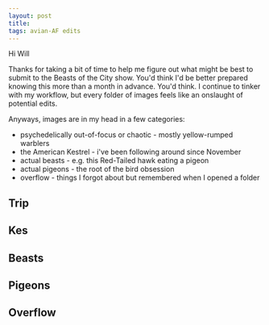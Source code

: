 ```yaml
---
layout: post
title:
tags: avian-AF edits
---
```


Hi Will

Thanks for taking a bit of time to help me figure out what might be best to submit to the Beasts of the City show. You'd think I'd be better prepared knowing this more than a month in advance. You'd think. I continue to tinker with my workflow, but every folder of images feels like an onslaught of potential edits. 

Anyways, images are in my head in a few categories:

- psychedelically out-of-focus or chaotic - mostly yellow-rumped warblers
- the American Kestrel - i've been following around since November
- actual beasts - e.g. this Red-Tailed hawk eating a pigeon
- actual pigeons - the root of the bird obsession
- overflow - things I forgot about but remembered when I opened a folder

## Trip

## Kes

## Beasts

## Pigeons

## Overflow